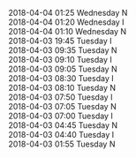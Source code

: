 2018-04-04 01:25 Wednesday  N  
2018-04-04 01:20 Wednesday  I  
2018-04-04 01:10 Wednesday  N  
2018-04-03 19:45 Tuesday  I  
2018-04-03 09:35 Tuesday  N  
2018-04-03 09:10 Tuesday  I  
2018-04-03 09:05 Tuesday  N  
2018-04-03 08:30 Tuesday  I  
2018-04-03 08:10 Tuesday  N  
2018-04-03 07:50 Tuesday  I  
2018-04-03 07:05 Tuesday  N  
2018-04-03 07:00 Tuesday  I  
2018-04-03 04:45 Tuesday  N  
2018-04-03 04:40 Tuesday  I  
2018-04-03 01:55 Tuesday  N  
